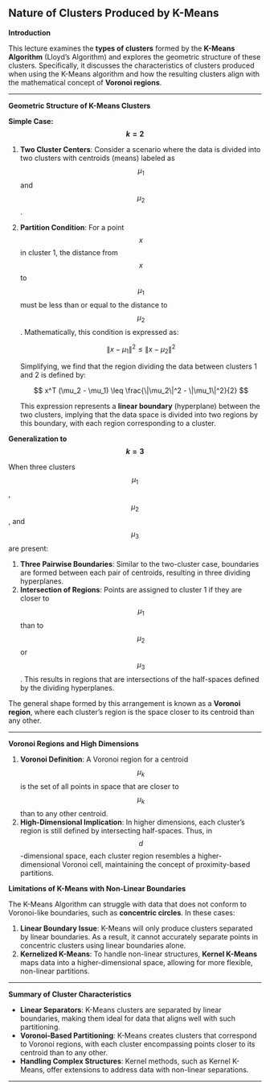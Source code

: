 ## Nature of Clusters Produced by K-Means  


 **Introduction**  

This lecture examines the **types of clusters** formed by the **K-Means Algorithm** (Lloyd’s Algorithm) and explores the geometric structure of these clusters. Specifically, it discusses the characteristics of clusters produced when using the K-Means algorithm and how the resulting clusters align with the mathematical concept of **Voronoi regions**.

---

 **Geometric Structure of K-Means Clusters**  

**Simple Case: $$ k = 2 $$**  

1. **Two Cluster Centers**: Consider a scenario where the data is divided into two clusters with centroids (means) labeled as $$ \mu_1 $$ and $$ \mu_2 $$.
2. **Partition Condition**: For a point $$ x $$ in cluster 1, the distance from $$ x $$ to $$ \mu_1 $$ must be less than or equal to the distance to $$ \mu_2 $$. Mathematically, this condition is expressed as:

   $$
   \| x - \mu_1 \|^2 \leq \| x - \mu_2 \|^2
   $$

   Simplifying, we find that the region dividing the data between clusters 1 and 2 is defined by:

   $$
   x^T (\mu_2 - \mu_1) \leq \frac{\|\mu_2\|^2 - \|\mu_1\|^2}{2}
   $$

   This expression represents a **linear boundary** (hyperplane) between the two clusters, implying that the data space is divided into two regions by this boundary, with each region corresponding to a cluster.

**Generalization to $$ k = 3 $$**  

When three clusters $$ \mu_1 $$, $$ \mu_2 $$, and $$ \mu_3 $$ are present:

1. **Three Pairwise Boundaries**: Similar to the two-cluster case, boundaries are formed between each pair of centroids, resulting in three dividing hyperplanes.
2. **Intersection of Regions**: Points are assigned to cluster 1 if they are closer to $$ \mu_1 $$ than to $$ \mu_2 $$ or $$ \mu_3 $$. This results in regions that are intersections of the half-spaces defined by the dividing hyperplanes.

The general shape formed by this arrangement is known as a **Voronoi region**, where each cluster’s region is the space closer to its centroid than any other.

---

 **Voronoi Regions and High Dimensions**  

1. **Voronoi Definition**: A Voronoi region for a centroid $$ \mu_k $$ is the set of all points in space that are closer to $$ \mu_k $$ than to any other centroid.
2. **High-Dimensional Implication**: In higher dimensions, each cluster’s region is still defined by intersecting half-spaces. Thus, in $$ d $$-dimensional space, each cluster region resembles a higher-dimensional Voronoi cell, maintaining the concept of proximity-based partitions.

**Limitations of K-Means with Non-Linear Boundaries**  

The K-Means Algorithm can struggle with data that does not conform to Voronoi-like boundaries, such as **concentric circles**. In these cases:

1. **Linear Boundary Issue**: K-Means will only produce clusters separated by linear boundaries. As a result, it cannot accurately separate points in concentric clusters using linear boundaries alone.
2. **Kernelized K-Means**: To handle non-linear structures, **Kernel K-Means** maps data into a higher-dimensional space, allowing for more flexible, non-linear partitions.

---

 **Summary of Cluster Characteristics**  

- **Linear Separators**: K-Means clusters are separated by linear boundaries, making them ideal for data that aligns well with such partitioning.
- **Voronoi-Based Partitioning**: K-Means creates clusters that correspond to Voronoi regions, with each cluster encompassing points closer to its centroid than to any other.
- **Handling Complex Structures**: Kernel methods, such as Kernel K-Means, offer extensions to address data with non-linear separations.

---
